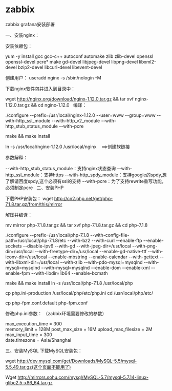 # zabbix
zabbix grafana安装部署


一、安装nginx：

安装依赖包：

yum -y install gcc gcc-c++ autoconf automake zlib zlib-devel openssl openssl-devel pcre* make gd-devel libjpeg-devel libpng-devel libxml2-devel bzip2-devel libcurl-devel libevent-devel

创建用户：
useradd nginx -s /sbin/nologin -M

下载nginx软件包并进入到目录中：

wget http://nginx.org/download/nginx-1.12.0.tar.gz && tar xvf nginx-1.12.0.tar.gz && cd nginx-1.12.0
 
编译：

./configure --prefix=/usr/local/nginx-1.12.0 --user=www --group=www --with-http_ssl_module --with-http_v2_module --with-http_stub_status_module --with-pcre

make && make install

ln -s /usr/local/nginx-1.12.0 /usr/local/nginx    ==>创建软链接

参数解释：

--with-http_stub_status_module：支持nginx状态查询 --with-http_ssl_module：支持https --with-http_spdy_module：支持google的spdy,想了解请百度spdy,这个必须有ssl的支持 --with-pcre：为了支持rewrite重写功能，必须制定pcre
 
二、安装PHP

下载PHP安装包：
wget http://cn2.php.net/get/php-7.1.8.tar.gz/from/this/mirror

解压并编译：

mv mirror php-7.1.8.tar.gz && tar xvf php-7.1.8.tar.gz && cd php-7.1.8

./configure --prefix=/usr/local/php-7.1.8 --with-config-file-path=/usr/local/php-7.1.8/etc --with-bz2 --with-curl --enable-ftp --enable-sockets --disable-ipv6 --with-gd --with-jpeg-dir=/usr/local --with-png-dir=/usr/local --with-freetype-dir=/usr/local --enable-gd-native-ttf --with-iconv-dir=/usr/local --enable-mbstring --enable-calendar --with-gettext --with-libxml-dir=/usr/local --with-zlib --with-pdo-mysql=mysqlnd --with-mysqli=mysqlnd --with-mysql=mysqlnd --enable-dom --enable-xml --enable-fpm --with-libdir=lib64 --enable-bcmath

make && make install
ln -s /usr/local/php-7.1.8 /usr/local/php

cp php.ini-production /usr/local/php/etc/php.ini
cd /usr/local/php/etc/

cp php-fpm.conf.default php-fpm.conf

修改php.ini参数：
（zabbix环境需要修改的参数）

max_execution_time = 300  
memory_limit = 128M
post_max_size = 16M
upload_max_filesize = 2M
max_input_time = 300  
date.timezone = Asia/Shanghai


三、安装MySQL
下载MySQL安装包：

wget http://dev.mysql.com/get/Downloads/MySQL-5.5/mysql-5.5.49.tar.gz(这个页面不能用了)

Wget http://mirrors.sohu.com/mysql/MySQL-5.7/mysql-5.7.14-linux-glibc2.5-x86_64.tar.gz
